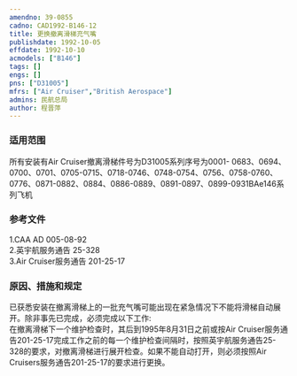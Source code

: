 ```yaml
---
amendno: 39-0855  
cadno: CAD1992-B146-12  
title: 更换撤离滑梯充气嘴  
publishdate: 1992-10-05  
effdate: 1992-10-10  
acmodels: ["B146"]  
tags: []  
engs: []  
pns: ["D31005"]  
mfrs: ["Air Cruiser","British Aerospace"]  
admins: 民航总局  
author: 程晋萍  
---
```

  
### 适用范围  
所有安装有Air Cruiser撤离滑梯件号为D31005系列序号为0001- 0683、0694、0700、0701、0705-0715、0718-0746、0748-0754、0756、0758-0760、0776、0871-0882、0884、0886-0889、0891-0897、0899-0931BAe146系列飞机  
  
<!--more-->  
### 参考文件  
  1.CAA AD 005-08-92  
  2.英宇航服务通告 25-328  
  3.Air Cruiser服务通告 201-25-17  
  
### 原因、措施和规定  

  已获悉安装在撤离滑梯上的一批充气嘴可能出现在紧急情况下不能将滑梯自动展开。除非事先已完成，必须完成以下工作:  
  在撤离滑梯下一个维护检查时，其后到1995年8月31日之前或按Air Cruiser服务通告201-25-17完成工作之前的每一个维护检查间隔时，按照英宇航服务通告25-328的要求，对撤离滑梯进行展开检查。如果不能自动打开，则必须按照Air Cruisers服务通告201-25-17的要求进行更换。  
  
